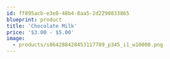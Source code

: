 ```yaml
---
id: ff895acb-e3e8-48b4-8aa5-2d2290833865
blueprint: product
title: 'Chocolate Milk'
price: '$3.00 - $5.00'
image:
  - products/s864288428453117789_p345_i1_w10000.png
---
```

